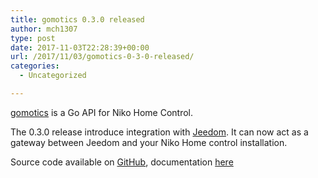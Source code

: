 ```yaml
---
title: gomotics 0.3.0 released
author: mch1307
type: post
date: 2017-11-03T22:28:39+00:00
url: /2017/11/03/gomotics-0-3-0-released/
categories:
  - Uncategorized

---
```

[gomotics][1] is a Go API for Niko Home Control.

The 0.3.0 release introduce integration with [Jeedom][2]. It can now act as a gateway between Jeedom and your Niko Home control installation.

Source code available on [GitHub][3], documentation [here][1]

&nbsp;

 [1]: http://blog.csnet.me/gomotics/
 [2]: http://jeedom.com
 [3]: https://github.com/mch1307/gomotics